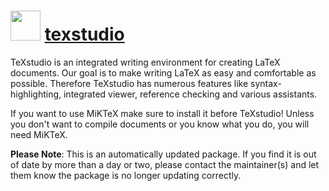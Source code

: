 # <img src="https://cdn.jsdelivr.net/gh/mkevenaar/chocolatey-packages@40810f199752424b7b3e7b70bf9a8a2a2d426518/icons/texstudio.png" width="48" height="48"/> [texstudio](https://chocolatey.org/packages/texstudio)

TeXstudio is an integrated writing environment for creating LaTeX documents. Our goal is to make writing LaTeX as easy and comfortable as possible. Therefore TeXstudio has numerous features like syntax-highlighting, integrated viewer, reference checking and various assistants.

If you want to use MiKTeX make sure to install it before TeXstudio! Unless you don't want to compile documents or you know what you do, you will need MiKTeX.

**Please Note**: This is an automatically updated package. If you find it is
out of date by more than a day or two, please contact the maintainer(s) and
let them know the package is no longer updating correctly.
